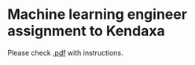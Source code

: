 # Machine learning engineer assignment to Kendaxa

Please check [.pdf](https://github.com/pacaklu/Kendaxa_assignment_task/blob/master/KX_Assignment%2003-2021.pdf) with instructions.
